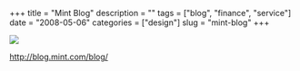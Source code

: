 +++
title = "Mint Blog"
description = ""
tags = ["blog", "finance", "service"]
date = "2008-05-06"
categories = ["design"]
slug = "mint-blog"
+++


 

  <div id="screens-thumbs" class="clearfix">
    <div class="txt-center" id="design-submission"><a href="http://blog.mint.com/blog/"><img id='bluga-thumbnail-1231' class='bluga-thumbnail large' src='/media/bluga/
wt4820683fac43b_1.jpg'/></a></div>  
  </div>   
<p><a href="http://blog.mint.com/blog/">http://blog.mint.com/blog/</a></p>





